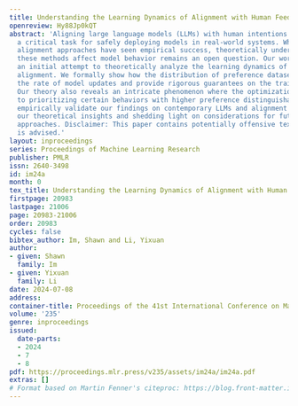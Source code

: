 ```yaml
---
title: Understanding the Learning Dynamics of Alignment with Human Feedback
openreview: Hy88Jp0kQT
abstract: 'Aligning large language models (LLMs) with human intentions has become
  a critical task for safely deploying models in real-world systems. While existing
  alignment approaches have seen empirical success, theoretically understanding how
  these methods affect model behavior remains an open question. Our work provides
  an initial attempt to theoretically analyze the learning dynamics of human preference
  alignment. We formally show how the distribution of preference datasets influences
  the rate of model updates and provide rigorous guarantees on the training accuracy.
  Our theory also reveals an intricate phenomenon where the optimization is prone
  to prioritizing certain behaviors with higher preference distinguishability. We
  empirically validate our findings on contemporary LLMs and alignment tasks, reinforcing
  our theoretical insights and shedding light on considerations for future alignment
  approaches. Disclaimer: This paper contains potentially offensive text; reader discretion
  is advised.'
layout: inproceedings
series: Proceedings of Machine Learning Research
publisher: PMLR
issn: 2640-3498
id: im24a
month: 0
tex_title: Understanding the Learning Dynamics of Alignment with Human Feedback
firstpage: 20983
lastpage: 21006
page: 20983-21006
order: 20983
cycles: false
bibtex_author: Im, Shawn and Li, Yixuan
author:
- given: Shawn
  family: Im
- given: Yixuan
  family: Li
date: 2024-07-08
address:
container-title: Proceedings of the 41st International Conference on Machine Learning
volume: '235'
genre: inproceedings
issued:
  date-parts:
  - 2024
  - 7
  - 8
pdf: https://proceedings.mlr.press/v235/assets/im24a/im24a.pdf
extras: []
# Format based on Martin Fenner's citeproc: https://blog.front-matter.io/posts/citeproc-yaml-for-bibliographies/
---
```

